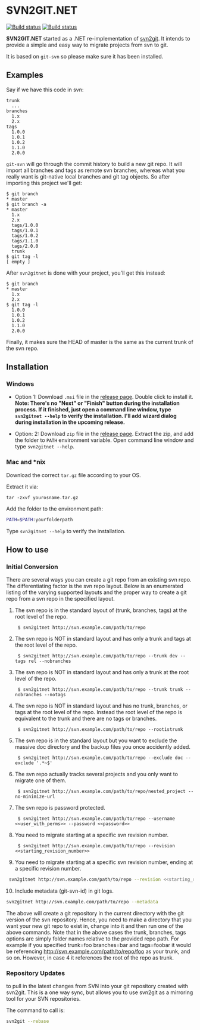 # SVN2GIT.NET

[![Build status](https://ci.appveyor.com/api/projects/status/g97ep0v2e9qbhemc?svg=true)](https://ci.appveyor.com/project/mazong1123/svn2gitnet)
[![Build status](https://travis-ci.org/mazong1123/svn2gitnet.svg?branch=master)](https://travis-ci.org/mazong1123/svn2gitnet)

**SVN2GIT.NET** started as a .NET re-implementation of [svn2git](https://github.com/nirvdrum/svn2git). It intends to provide a simple and easy way to migrate projects from svn to git.

It is based on `git-svn` so please make sure it has been installed.

## Examples

Say if we have this code in svn:

    trunk
      ...
    branches
      1.x
      2.x
    tags
      1.0.0
      1.0.1
      1.0.2
      1.1.0
      2.0.0

`git-svn` will go through the commit history to build a new git repo. It will
import all branches and tags as remote svn branches, whereas what you really
want is git-native local branches and git tag objects. So after importing this
project we'll get:

    $ git branch
    * master
    $ git branch -a
    * master
      1.x
      2.x
      tags/1.0.0
      tags/1.0.1
      tags/1.0.2
      tags/1.1.0
      tags/2.0.0
      trunk
    $ git tag -l
    [ empty ]

After `svn2gitnet` is done with your project, you'll get this instead:

    $ git branch
    * master
      1.x
      2.x
    $ git tag -l
      1.0.0
      1.0.1
      1.0.2
      1.1.0
      2.0.0

Finally, it makes sure the HEAD of master is the same as the current trunk of
the svn repo.

## Installation

### Windows

- Option 1: Download `.msi` file in the [release page](https://github.com/mazong1123/svn2gitnet/releases). Double click to install it. **Note: There's no "Next" or "Finish" button during the installation process. If it finished, just open a command line window, type `svn2gitnet --help` to verify the installation. I'll add wizard dialog during installation in the upcoming release.**

- Option: 2: Download `zip` file in the [release page](https://github.com/mazong1123/svn2gitnet/releases). Extract the zip, and add the folder to `PATH` environment variable. Open command line window and type `svn2gitnet --help`.

### Mac and *nix

Download the correct `tar.gz` file according to your OS. 

Extract it via:

```
tar -zxvf yourosname.tar.gz
```

Add the folder to the environment path:

```sh
PATH=$PATH:yourfolderpath
```

Type `svn2gitnet --help` to verify the installation.

## How to use

### Initial Conversion

There are several ways you can create a git repo from an existing
svn repo. The differentiating factor is the svn repo layout. Below is an
enumerated listing of the varying supported layouts and the proper way to
create a git repo from a svn repo in the specified layout.

1. The svn repo is in the standard layout of (trunk, branches, tags) at the
root level of the repo.

        $ svn2gitnet http://svn.example.com/path/to/repo

2. The svn repo is NOT in standard layout and has only a trunk and tags at the
root level of the repo.

        $ svn2gitnet http://svn.example.com/path/to/repo --trunk dev --tags rel --nobranches

3. The svn repo is NOT in standard layout and has only a trunk at the root
level of the repo.

        $ svn2gitnet http://svn.example.com/path/to/repo --trunk trunk --nobranches --notags

4. The svn repo is NOT in standard layout and has no trunk, branches, or tags
at the root level of the repo. Instead the root level of the repo is
equivalent to the trunk and there are no tags or branches.

        $ svn2gitnet http://svn.example.com/path/to/repo --rootistrunk

5. The svn repo is in the standard layout but you want to exclude the massive
doc directory and the backup files you once accidently added.

        $ svn2gitnet http://svn.example.com/path/to/repo --exclude doc --exclude '.*~$'

6. The svn repo actually tracks several projects and you only want to migrate
one of them.

        $ svn2gitnet http://svn.example.com/path/to/repo/nested_project --no-minimize-url

7. The svn repo is password protected.

        $ svn2gitnet http://svn.example.com/path/to/repo --username <<user_with_perms>> --password <<password>>

8. You need to migrate starting at a specific svn revision number.

        $ svn2gitnet http://svn.example.com/path/to/repo --revision <<starting_revision_number>>

9. You need to migrate starting at a specific svn revision number, ending at a specific revision number.

```sh
 svn2gitnet http://svn.example.com/path/to/repo --revision <<starting_revision_number>>:<<ending_revision_number>>
```

10. Include metadata (git-svn-id) in git logs.

```sh
svn2gitnet http://svn.example.com/path/to/repo --metadata
```

The above will create a git repository in the current directory with the git
version of the svn repository. Hence, you need to make a directory that you
want your new git repo to exist in, change into it and then run one of the
above commands. Note that in the above cases the trunk, branches, tags options
are simply folder names relative to the provided repo path. For example if you
specified trunk=foo branches=bar and tags=foobar it would be referencing
http://svn.example.com/path/to/repo/foo as your trunk, and so on. However, in
case 4 it references the root of the repo as trunk.

### Repository Updates

to pull in the latest changes from SVN into your
git repository created with svn2git.  This is a one way sync, but allows you to use svn2git
as a mirroring tool for your SVN repositories.

The command to call is:

```sh
svn2git --rebase
```